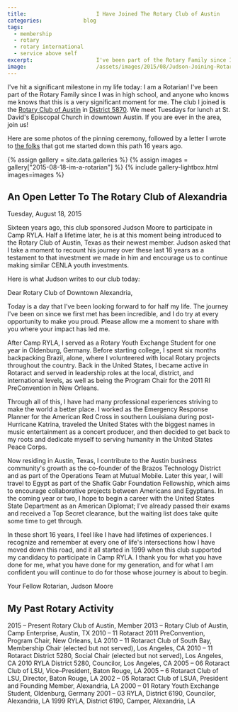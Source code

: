 ```yaml
---
title:						I Have Joined The Rotary Club of Austin
categories:				blog
tags:
  - membership
  - rotary
  - rotary international
  - service above self
excerpt:					I've been part of the Rotary Family since I was in high school, and anyone who knows me knows that today is a very significant moment for me.
image:						/assets/images/2015/08/Judson-Joining-Rotary-of-Austin-003.jpg
---
```


I've hit a significant milestone in my life today: I am a Rotarian! I've been part of the Rotary Family since I was in high school, and anyone who knows me knows that this is a very significant moment for me. The club I joined is the [Rotary Club of Austin](https://rotary-austin.org) in [District 5870](https://www.clubrunner.ca/5870/). We meet Tuesdays for lunch at St. David's Episcopal Church in downtown Austin. If you are ever in the area, join us!

Here are some photos of the pinning ceremony, followed by a letter I wrote to [the folks](https://www.alexandriarotary.com/) that got me started down this path 16 years ago.

{% assign gallery = site.data.galleries %}
{% assign images = gallery["2015-08-18-im-a-rotarian"] %}
{% include gallery-lightbox.html images=images %}

## An Open Letter To The Rotary Club of Alexandria

Tuesday, August 18, 2015

Sixteen years ago, this club sponsored Judson Moore to participate in Camp RYLA. Half a lifetime later, he is at this moment being introduced to the Rotary Club of Austin, Texas as their newest member. Judson asked that I take a moment to recount his journey over these last 16 years as a testament to that investment we made in him and encourage us to continue making similar CENLA youth investments.

Here is what Judson writes to our club today:

Dear Rotary Club of Downtown Alexandria,

Today is a day that I've been looking forward to for half my life. The journey I've been on since we first met has been incredible, and I do try at every opportunity to make you proud. Please allow me a moment to share with you where your impact has led me.

After Camp RYLA, I served as a Rotary Youth Exchange Student for one year in Oldenburg, Germany. Before starting college, I spent six months backpacking Brazil, alone, where I volunteered with local Rotary projects throughout the country. Back in the United States, I became active in Rotaract and served in leadership roles at the local, district, and international levels, as well as being the Program Chair for the 2011 RI PreConvention in New Orleans.

Through all of this, I have had many professional experiences striving to make the world a better place. I worked as the Emergency Response Planner for the American Red Cross in southern Louisiana during post-Hurricane Katrina, traveled the United States with the biggest names in music entertainment as a concert producer, and then decided to get back to my roots and dedicate myself to serving humanity in the United States Peace Corps.

Now residing in Austin, Texas, I contribute to the Austin business community's growth as the co-founder of the Brazos Technology District and as part of the Operations Team at Mutual Mobile. Later this year, I will travel to Egypt as part of the Shafik Gabr Foundation Fellowship, which aims to encourage collaborative projects between Americans and Egyptians. In the coming year or two, I hope to begin a career with the United States State Department as an American Diplomat; I've already passed their exams and received a Top Secret clearance, but the waiting list does take quite some time to get through.

In these short 16 years, I feel like I have had lifetimes of experiences. I recognize and remember at every one of life's intersections how I have moved down this road, and it all started in 1999 when this club supported my candidacy to participate in Camp RYLA. I thank you for what you have done for me, what you have done for my generation, and for what I am confident you will continue to do for those whose journey is about to begin.

Your Fellow Rotarian,
Judson Moore

## My Past Rotary Activity

2015 – Present Rotary Club of Austin, Member
2013 – Rotary Club of Austin, Camp Enterprise, Austin, TX
2010 – 11 Rotaract 2011 PreConvention, Program Chair, New Orleans, LA
2010 – 11 Rotaract Club of South Bay, Membership Chair (elected but not served), Los Angeles, CA
2010 – 11 Rotaract District 5280, Social Chair (elected but not served), Los Angeles, CA
2010 RYLA District 5280, Councilor, Los Angeles, CA
2005 – 06 Rotaract Club of LSU, Vice–President, Baton Rouge, LA
2005 – 6 Rotaract Club of LSU, Director, Baton Rouge, LA
2002 – 05 Rotaract Club of LSUA, President and Founding Member, Alexandria, LA
2000 – 01 Rotary Youth Exchange Student, Oldenburg, Germany
2001 – 03 RYLA, District 6190, Councilor, Alexandria, LA
1999 RYLA, District 6190, Camper, Alexandria, LA